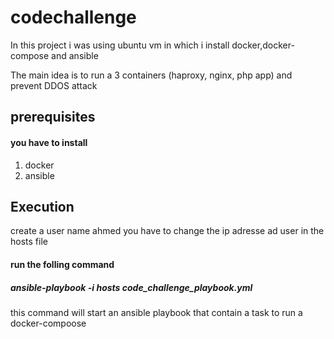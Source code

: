 # codechallenge
In this project  i was using ubuntu vm in which i install docker,docker-compose and ansible

The main idea is to run a 3 containers (haproxy, nginx, php app) and prevent DDOS attack 


## prerequisites

#### you have to install 
1.  docker
2.  ansible

## Execution
  create a user name ahmed 
  you have to change the ip adresse ad user  in the hosts file 
#### run the folling command
 
##### ansible-playbook  -i hosts code_challenge_playbook.yml
this command will start an ansible playbook that contain a task to run a docker-compoose 
